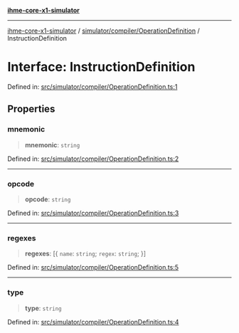 [**ihme-core-x1-simulator**](../../../../README.md)

***

[ihme-core-x1-simulator](../../../../modules.md) / [simulator/compiler/OperationDefinition](../README.md) / InstructionDefinition

# Interface: InstructionDefinition

Defined in: [src/simulator/compiler/OperationDefinition.ts:1](https://github.com/ProgrammIt/CPU-Simulator/blob/96764be0553f95d688bfe5600c9ae9aea8701845/src/simulator/compiler/OperationDefinition.ts#L1)

## Properties

### mnemonic

> **mnemonic**: `string`

Defined in: [src/simulator/compiler/OperationDefinition.ts:2](https://github.com/ProgrammIt/CPU-Simulator/blob/96764be0553f95d688bfe5600c9ae9aea8701845/src/simulator/compiler/OperationDefinition.ts#L2)

***

### opcode

> **opcode**: `string`

Defined in: [src/simulator/compiler/OperationDefinition.ts:3](https://github.com/ProgrammIt/CPU-Simulator/blob/96764be0553f95d688bfe5600c9ae9aea8701845/src/simulator/compiler/OperationDefinition.ts#L3)

***

### regexes

> **regexes**: \[\{ `name`: `string`; `regex`: `string`; \}\]

Defined in: [src/simulator/compiler/OperationDefinition.ts:5](https://github.com/ProgrammIt/CPU-Simulator/blob/96764be0553f95d688bfe5600c9ae9aea8701845/src/simulator/compiler/OperationDefinition.ts#L5)

***

### type

> **type**: `string`

Defined in: [src/simulator/compiler/OperationDefinition.ts:4](https://github.com/ProgrammIt/CPU-Simulator/blob/96764be0553f95d688bfe5600c9ae9aea8701845/src/simulator/compiler/OperationDefinition.ts#L4)
